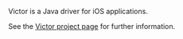 Victor is a Java driver for iOS applications.

See the [Victor project page](http://dhemery.github.com/victor) for further information.